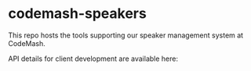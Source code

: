 codemash-speakers
=================

This repo hosts the tools supporting our speaker management system at CodeMash.

API details for client development are available here: [](api/README.md)
